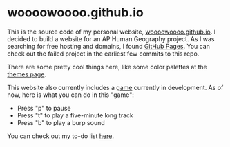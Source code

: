 # woooowoooo.github.io
This is the source code of my personal website, [woooowoooo.github.io](https://github.com/woooowoooo/woooowoooo.github.io").
I decided to build a website for an AP Human Geography project. As I was searching for free hosting and domains, I found [GitHub Pages](https://pages.github.com/). You can check out the failed project in the earliest few commits to this repo.

There are some pretty cool things here, like some color palettes at the [themes page](themes.html).

This website also currently includes a [game](games/terribleadventuregame/tagame.html) currently in development.
As of now, here is what you can do in this "game":
* Press "p" to pause
* Press "t" to play a five-minute long track
* Press "b" to play a burp sound

You can check out my to-do list [here](to-do.md).